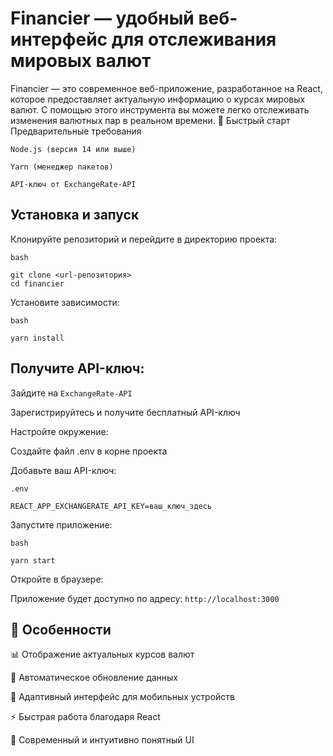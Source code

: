 # Financier — удобный веб-интерфейс для отслеживания мировых валют

Financier — это современное веб-приложение, разработанное на React, которое предоставляет актуальную информацию о курсах мировых валют. С помощью этого инструмента вы можете легко отслеживать изменения валютных пар в реальном времени.
🚀 Быстрый старт
Предварительные требования

    Node.js (версия 14 или выше)

    Yarn (менеджер пакетов)

    API-ключ от ExchangeRate-API

## Установка и запуск

Клонируйте репозиторий и перейдите в директорию проекта:

```bash```

    git clone <url-репозитория>
    cd financier

Установите зависимости:

```bash```

    yarn install

## Получите API-ключ:

Зайдите на ```ExchangeRate-API```

Зарегистрируйтесь и получите бесплатный API-ключ

Настройте окружение:

Создайте файл .env в корне проекта

Добавьте ваш API-ключ:

```.env```

    REACT_APP_EXCHANGERATE_API_KEY=ваш_ключ_здесь

Запустите приложение:

```bash```

    yarn start

Откройте в браузере:

Приложение будет доступно по адресу: ```http://localhost:3000```

## 🌟 Особенности

📊 Отображение актуальных курсов валют

🔄 Автоматическое обновление данных

📱 Адаптивный интерфейс для мобильных устройств

⚡ Быстрая работа благодаря React

🎨 Современный и интуитивно понятный UI
